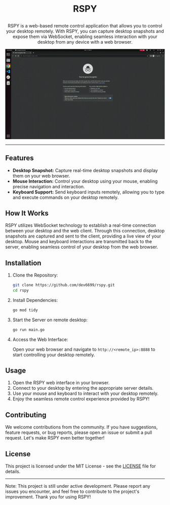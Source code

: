 
# <p align="center">RSPY</p>

<p align="center">
RSPY is a web-based remote control application that allows you to control your desktop remotely. With RSPY, you can capture desktop snapshots and expose them via WebSocket, enabling seamless interaction with your desktop from any device with a web browser.
</p>
<img src="rspy.gif">

<hr />

## Features
- <b>Desktop Snapshot:</b> Capture real-time desktop snapshots and display them on your web browser.
- <b>Mouse Interaction:</b> Control your desktop using your mouse, enabling precise navigation and interaction.
- <b>Keyboard Support:</b> Send keyboard inputs remotely, allowing you to type and execute commands on your desktop remotely.


## How It Works
RSPY utilizes WebSocket technology to establish a real-time connection between your desktop and the web client. Through this connection, desktop snapshots are captured and sent to the client, providing a live view of your desktop. Mouse and keyboard interactions are transmitted back to the server, enabling seamless control of your desktop from the web browser.

## Installation
1. Clone the Repository:
    ```bash
    git clone https://github.com/dev6699/rspy.git
    cd rspy
    ```

2. Install Dependencies:
    ```bash
    go mod tidy
    ```

3. Start the Server on remote desktop:
    ```bash
    go run main.go
    ```

4. Access the Web Interface:

    Open your web browser and navigate to `http://<remote_ip>:8888` to start controlling your desktop remotely.

## Usage
1. Open the RSPY web interface in your browser.
2. Connect to your desktop by entering the appropriate server details.
3. Use your mouse and keyboard to interact with your desktop remotely.
4. Enjoy the seamless remote control experience provided by RSPY!

## Contributing
We welcome contributions from the community. If you have suggestions, feature requests, or bug reports, please open an issue or submit a pull request. Let's make RSPY even better together!

## License
This project is licensed under the MIT License - see the [LICENSE](LICENSE) file for details.

<hr>
Note: This project is still under active development. Please report any issues you encounter, and feel free to contribute to the project's improvement. Thank you for using RSPY!